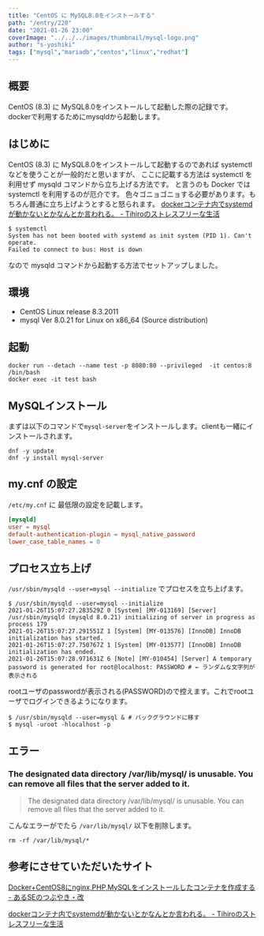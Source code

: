 ```yaml
---
title: "CentOS に MySQL8.0をインストールする"
path: "/entry/220"
date: "2021-01-26 23:00"
coverImage: "../../../images/thumbnail/mysql-logo.png"
author: "s-yoshiki"
tags: ["mysql","mariadb","centos","linux","redhat"]
---
```


## 概要

CentOS (8.3) に MySQL8.0をインストールして起動した際の記録です。
dockerで利用するためにmysqldから起動します。

## はじめに

CentOS (8.3) に MySQL8.0をインストールして起動するのであれば systemctl などを使うことが一般的だと思いますが、
ここに記載する方法は systemctl を利用せず mysqld コマンドから立ち上げる方法です。
と言うのも Docker では systemctl を利用するのが厄介です。
色々ゴニョゴニョする必要があります。もちろん普通に立ち上げようとすると怒られます。
[dockerコンテナ内でsystemdが動かないとかなんとか言われる。 - Tihiroのストレスフリーな生活](https://tihiro.hatenablog.com/entry/2020/03/20/165252)

```
$ systemctl
System has not been booted with systemd as init system (PID 1). Can't operate.
Failed to connect to bus: Host is down
```

なので mysqld コマンドから起動する方法でセットアップしました。

## 環境

 - CentOS Linux release 8.3.2011
 - mysql  Ver 8.0.21 for Linux on x86_64 (Source distribution)

## 起動

```shell
docker run --detach --name test -p 8080:80 --privileged  -it centos:8 /bin/bash
docker exec -it test bash
```

## MySQLインストール

まずは以下のコマンドで`mysql-server`をインストールします。clientも一緒にインストールされます。

```shell
dnf -y update
dnf -y install mysql-server
```

## my.cnf の設定

`/etc/my.cnf` に 最低限の設定を記載します。

```conf
[mysqld]
user = mysql
default-authentication-plugin = mysql_native_password
lower_case_table_names = 0
```

## プロセス立ち上げ

`/usr/sbin/mysqld --user=mysql --initialize` でプロセスを立ち上げます。

```shell
$ /usr/sbin/mysqld --user=mysql --initialize
2021-01-26T15:07:27.283529Z 0 [System] [MY-013169] [Server] /usr/sbin/mysqld (mysqld 8.0.21) initializing of server in progress as process 179
2021-01-26T15:07:27.291551Z 1 [System] [MY-013576] [InnoDB] InnoDB initialization has started.
2021-01-26T15:07:27.750767Z 1 [System] [MY-013577] [InnoDB] InnoDB initialization has ended.
2021-01-26T15:07:28.971631Z 6 [Note] [MY-010454] [Server] A temporary password is generated for root@localhost: PASSWORD # ← ランダムな文字列が表示される 
```

rootユーザのpasswordが表示される(PASSWORD)ので控えます。これでrootユーザでログインできるようになります。

```shell
$ /usr/sbin/mysqld --user=mysql & # バックグラウンドに移す
$ mysql -uroot -hlocalhost -p
```

## エラー

### The designated data directory /var/lib/mysql/ is unusable. You can remove all files that the server added to it.

> The designated data directory /var/lib/mysql/ is unusable. You can remove all files that the server added to it.

こんなエラーがでたら `/var/lib/mysql/` 以下を削除します。

```shell
rm -rf /var/lib/mysql/*
```

## 参考にさせていただいたサイト

[Docker+CentOS8にnginx,PHP,MySQLをインストールしたコンテナを作成する - あるSEのつぶやき・改](https://www.aruse.net/entry/2019/10/06/201013)

[dockerコンテナ内でsystemdが動かないとかなんとか言われる。 - Tihiroのストレスフリーな生活](https://tihiro.hatenablog.com/entry/2020/03/20/165252)